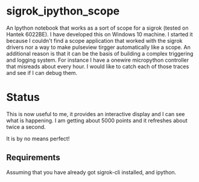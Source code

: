 # sigrok_ipython_scope
An Ipython notebook that works as a sort of scope for a sigrok (tested
on Hantek 6022BE).
I have developed this on Windows 10 machine.  I started it because I
couldn't find a scope application that worked with the sigrok drivers
nor a way to make pulseview tirgger automatically like a scope.
An additional reason is that it can be the basis of building a complex
 triggering and logging system.  For instance I have a onewire
micropython controller that misreads about every hour.  I would like to
catch each of those traces and see if I can debug them.

# Status

This is now useful to me, it provides an interactive display and I can
see what is happening.  I am getting about 5000 points and it refreshes
about twice a second.

It is by no means perfect!

## Requirements
Assuming that you have already got sigrok-cli installed, and ipython.




